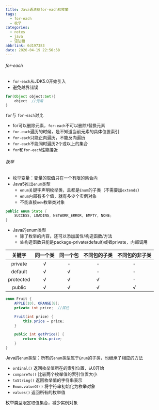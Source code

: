 ```yaml
---
title: Java语法糖for-each和枚举
tags:
  - for-each
  - 枚举
categories:
  - notes
  - java
  - 语法糖
abbrlink: 6d197383
date: 2020-04-19 22:56:58
---
```



###### for-each

- `for-each`从JDK5.0开始引入
- 避免越界错误

```java
for(Object object:Set){
	object	//元素
}
```

`for`与 `for-each`对比

- for可以删除元素，`for-each`不可以删除/替换元素
- `for-each`遍历的时候，是不知道当前元素的具体位置索引
- `for-each`只能正向遍历，不能反向遍历
- `for-each`不能同时遍历2个或以上的集合
- `for`和`for-each`性能接近

###### 枚举

- 枚举变量：变量的取值只在一个有限的集合内
- Java5推出`enum`类型
  - `enum`关键字声明枚举类，且都是`Enum`的子类（不需要加`extends`）
  - `enum`内部有多个值，就有多少个实例对象
  - 不能直接`new`枚举类对象

```java
public enum State {
    SUCCESS, LOADING, NETWORK_ERROR, EMPTY, NONE;
}
```

- Java的enum类型
  - 除了枚举的内容，还可以添加属性/构造函数/方法
  - 处构造函数只能是package-private(default)或者private，内部调用

|  关键字   | 同一个类 | 同一个包 | 不同包的子类 | 不同包的非子类 |
| :-------: | :------: | :------: | :----------: | :------------: |
|  private  |    √     |    -     |      -       |       -        |
|  default  |    √     |    √     |      -       |       -        |
| protected |    √     |    √     |      √       |       -        |
|  public   |    √     |    √     |      √       |       √        |

```java
enum Fruit {
    APPLE(10), ORANGE(8);
    private int price;	//属性

    Fruit(int price) {
        this.price = price;
    }

    public int getPrice() {
        return this.price;
    }
}
```

Java的`enum`类型：所有的`enum`类型属于`Enum`的子类，也继承了相应的方法

- `ordinal()` 返回枚举值所在的索引位置，从0开始
- `compareTo()` 比较两个枚举值的索引位置大小
- `toString()` 返回枚举值的字符串表示
- `Enum.valueOf()` 将字符串初始化为枚举对象
- `values()` 返回所有的枚举值

枚举类型限定取值集合，减少实例对象